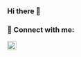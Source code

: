 ### Hi there 👋

### 🤝 Connect with me:

<a href="https://es.linkedin.com/in/fernandoramirezclager/en"><img align="left" src="https://raw.githubusercontent.com/yushi1007/yushi1007/main/images/linkedin.svg" alt="Fernando Ramírez Clager | LinkedIn" width="21px"/></a>
</br>

<!--
**fernando-ramirez-clager/fernando-ramirez-clager** is a ✨ _special_ ✨ repository because its `README.md` (this file) appears on your GitHub profile.

Here are some ideas to get you started:

- 🔭 I’m currently working on ...
- 🌱 I’m currently learning ...
- 👯 I’m looking to collaborate on ...
- 🤔 I’m looking for help with ...
- 💬 Ask me about ...
- 📫 How to reach me: ...
- 😄 Pronouns: ...
- ⚡ Fun fact: ...
-->
